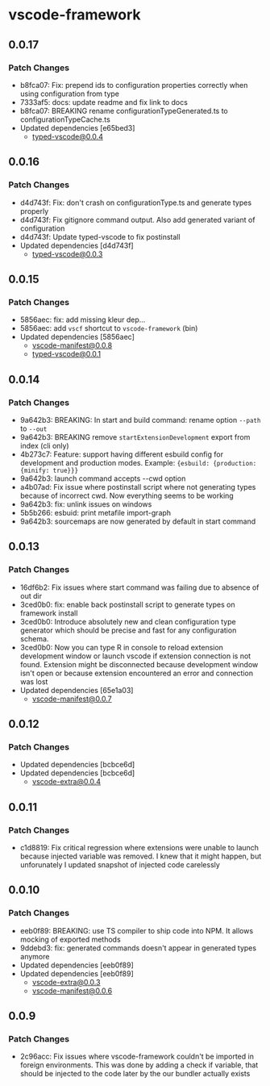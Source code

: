 # vscode-framework

## 0.0.17

### Patch Changes

-   b8fca07: Fix: prepend ids to configuration properties correctly when using configuration from type
-   7333af5: docs: update readme and fix link to docs
-   b8fca07: BREAKING rename configurationTypeGenerated.ts to configurationTypeCache.ts
-   Updated dependencies [e65bed3]
    -   typed-vscode@0.0.4

## 0.0.16

### Patch Changes

-   d4d743f: Fix: don't crash on configurationType.ts and generate types properly
-   d4d743f: Fix gitignore command output. Also add generated variant of configuration
-   d4d743f: Update typed-vscode to fix postinstall
-   Updated dependencies [d4d743f]
    -   typed-vscode@0.0.3

## 0.0.15

### Patch Changes

-   5856aec: fix: add missing kleur dep...
-   5856aec: add `vscf` shortcut to `vscode-framework` (bin)
-   Updated dependencies [5856aec]
    -   vscode-manifest@0.0.8
    -   typed-vscode@0.0.1

## 0.0.14

### Patch Changes

-   9a642b3: BREAKING: In start and build command: rename option `--path` to `--out`
-   9a642b3: BREAKING remove `startExtensionDevelopment` export from index (cli only)
-   4b273c7: Feature: support having different esbuild config for development and production modes. Example: `{esbuild: {production: {minify: true}}}`
-   9a642b3: launch command accepts --cwd option
-   a4b07ad: Fix issue where postinstall script where not generating types because of incorrect cwd. Now everything seems to be working
-   9a642b3: fix: unlink issues on windows
-   5b5b266: esbuid: print metafile import-graph
-   9a642b3: sourcemaps are now generated by default in start command

## 0.0.13

### Patch Changes

-   16df6b2: Fix issues where start command was failing due to absence of out dir
-   3ced0b0: fix: enable back postinstall script to generate types on framework install
-   3ced0b0: Introduce absolutely new and clean configuration type generator which should be precise and fast for any configuration schema.
-   3ced0b0: Now you can type R in console to reload extension development window or launch vscode if extension connection is not found. Extension might be disconnected because development window isn't open or because extension encountered an error and connection was lost
-   Updated dependencies [65e1a03]
    -   vscode-manifest@0.0.7

## 0.0.12

### Patch Changes

-   Updated dependencies [bcbce6d]
-   Updated dependencies [bcbce6d]
    -   vscode-extra@0.0.4

## 0.0.11

### Patch Changes

-   c1d8819: Fix critical regression where extensions were unable to launch because injected variable was removed. I knew that it might happen, but unforunately I updated snapshot of injected code carelessly

## 0.0.10

### Patch Changes

-   eeb0f89: BREAKING: use TS compiler to ship code into NPM. It allows mocking of exported methods
-   9ddebd3: fix: generated commands doesn't appear in generated types anymore
-   Updated dependencies [eeb0f89]
-   Updated dependencies [eeb0f89]
    -   vscode-extra@0.0.3
    -   vscode-manifest@0.0.6

## 0.0.9

### Patch Changes

-   2c96acc: Fix issues where vscode-framework couldn't be imported in foreign environments. This was done by adding a check if variable, that should be injected to the code later by the our bundler actually exists
